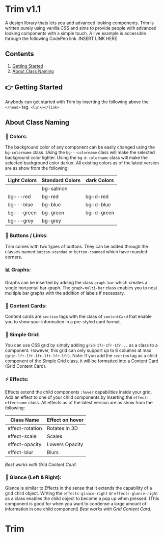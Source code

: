 # Trim v1.1

A design library thats lets you add advanced looking components.
Trim is written purely using vanilla CSS and aims to provide people with advanced looking components with a simple touch.
A live example is accessible through the following CodePen link.
INSERT LINK HERE

## Contents

1. [Getting Started](#gs)
2. [About Class Naming](#acn)

<a name="gs"></a>

## 👉 Getting Started

Anybody can get started with Trim by inserting the following above the `</head>` tag.
`<link></link>`

<a name="acn"></a>

## About Class Naming

### 🎨 Colors:

The background color of any component can be easily changed using the `bg-colorname` class.
Using the `bg---colorname` class will make the selected background color lighter.
Using the `bg-d-colorname` class will make the selected background color darker.
All existing colors as of the latest version are as show from the following:

| Light Colors | Standard Colors | dark Colors |
| ------------ | --------------- | ----------- |
|              | bg-salmon       |             |
| bg---red     | bg-red          | bg-d-red    |
| bg---blue    | bg-blue         | bg-d-blue   |
| bg---green   | bg-green        | bg-d-green  |
| bg---grey    | bg-grey         |             |

### 🎴 Buttons / Links:

Trim comes with two types of buttons. They can be added through the classes named `button-standad` or `button-rounded` which have rounded corners.

### 📊 Graphs:

Graphs can be inserted by adding the class `graph-bar` which creates a single horizontal bar-graph. The `graph-multi-bar` class enables you to nest multiple bar graphs with the addition of labels if necessary.

### 🎴 Content Cards:

Content cards are `section` tags with the class of `contentCard` that enable you to show your information in a pre-styled card format.

### 🔳 Simple Grid:

You can use CSS grid by simply adding `grid-1fr-1fr-1fr...` as a class to a component. However, this grid can only support up to 6 columns at max (`grid-1fr-1fr-1fr-1fr-1fr-1fr`). Note: If you add the `section` tag as a child component of the Simple Grid class, it will be formatted into a Content Card (Grid Content Card).

### ⚡ Effects:

Effects extend the child components `:hover` capabilities inside your grid. Add an effect to one of your child components by inserting the `effect-effectname` class. All effects as of the latest version are as show from the following:

| Class Name      | Effect on hover |
| --------------- | --------------- |
| effect-rotation | Rotates in 3D   |
| effect-scale    | Scales          |
| effect-opacity  | Lowers Opacity  |
| effect-blur     | Blurs           |

_Best works with Grid Content Card._

### 👀 Glance (Left & Right):

Glance is similar to Effects in the sense that it extends the capability of a grid child object. Writing the `effects-glance-right` or `effects-glance-right` as a class enables the child object to become a pop up when pressed. (This component is good for when you want to condense a large amount of information in one child component)
_Best works with Grid Content Card._

# Trim
